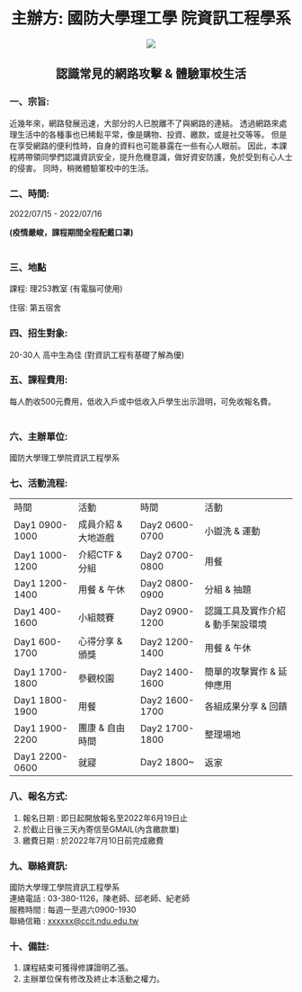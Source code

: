  # <center>主辦方: 國防大學理工學 院資訊工程學系</center>
 
<div align="center">
<img src="https://upload.wikimedia.org/wikipedia/commons/e/eb/%E4%B8%AD%E8%8F%AF%E6%B0%91%E5%9C%8B%E5%9C%8B%E9%98%B2%E5%A4%A7%E5%AD%B8%E6%A0%A1%E5%BE%BD.png">
</div>

## <center>認識常見的網路攻擊 & 體驗軍校生活</center>


### 一、宗旨:

近幾年來，網路發展迅速，大部分的人已脫離不了與網路的連結。
透過網路來處理生活中的各種事也已稀鬆平常，像是購物、投資、繳款，或是社交等等。
但是在享受網路的便利性時，自身的資料也可能暴露在一些有心人眼前。
因此，本課程將帶領同學們認識資訊安全，提升危機意識，做好資安防護，免於受到有心人士的侵害。
同時，稍微體驗軍校中的生活。
<br>

### 二、時間:
2022/07/15 - 2022/07/16

**(疫情嚴峻，課程期間全程配戴口罩)**  
<br>

### 三、地點
課程: 理253教室 (有電腦可使用)

住宿: 第五宿舍
<br>

### 四、招生對象:
20-30人 高中生為佳 (對資訊工程有基礎了解為優)
<br>

### 五、課程費用:
每人酌收500元費用，低收入戶或中低收入戶學生出示證明，可免收報名費。  
<br>

### 六、主辦單位:
國防大學理工學院資訊工程學系

### 七、活動流程:

<table>
  <tr>
    <td>時間 </td>
    <td>活動  </td>
    <td>時間 </td>
    <td>活動  </td>
  </tr>
  <tr>
    <td>Day1 0900-1000</td>
    <td>成員介紹 & 大地遊戲</td>
    <td>Day2 0600-0700</td>
    <td>小盥洗 & 運動</td>
  </tr>
    <tr>
    <td>Day1  1000-1200</td>
    <td>介紹CTF & 分組</td>
    <td>Day2 0700-0800</td>
    <td>用餐</td>
  </tr>
    <tr>
    <td>Day1 1200-1400</td>
    <td>用餐 & 午休</td>
    <td>Day2 0800-0900  </td>
    <td>分組 & 抽題</td>
  </tr>
    <tr>
    <td>Day1 400-1600</td>
    <td>小組競賽</td>
    <td>Day2 0900-1200 </td>
    <td>認識工具及實作介紹 & 動手架設環境</td>
  </tr>
    <tr>
    <td>Day1 600-1700 </td>
    <td>心得分享 & 頒獎</td>
    <td>Day2 1200-1400 </td>
    <td>用餐 & 午休</td>
  </tr>  
    <tr>
    <td>Day1 1700-1800</td>
    <td>參觀校園</td>
    <td>Day2 1400-1600 </td>
    <td>簡單的攻擊實作 & 延伸應用</td>
  </tr>
    <tr>
    <td>Day1 1800-1900 </td>
    <td>用餐</td>
    <td>Day2 1600-1700 </td>
    <td>各組成果分享 & 回饋</td>
  </tr>
      <tr>
    <td>Day1 1900-2200 </td>
    <td>團康 & 自由時間</td>
    <td>Day2 1700-1800 </td>
    <td>整理場地</td>
  </tr>
      <tr>
    <td>Day1 2200-0600 </td>
    <td>就寢</td>
    <td>Day2 1800~ </td>
    <td>返家</td>
  </tr>
 
</table>

### 八、報名方式:
1. 報名日期 : 即日起開放報名至2022年6月19日止
2. 於截止日後三天內寄信至GMAIL(內含繳款單)
3. 繳費日期 : 於2022年7月10日前完成繳費

### 九、聯絡資訊:
國防大學理工學院資訊工程學系  
連絡電話 : 03-380-1126，陳老師、邱老師、紀老師    
服務時間 : 每週一至週六0900-1930  
聯絡信箱 : xxxxxx@ccit.ndu.edu.tw  

### 十、備註:
1.	課程結束可獲得修課證明乙張。
2.	主辦單位保有修改及終止本活動之權力。  

